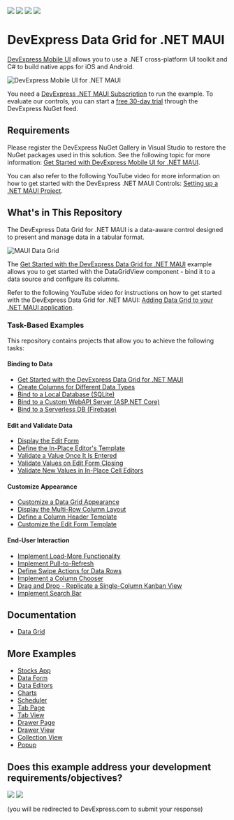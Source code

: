 <!-- default badges list -->
![](https://img.shields.io/endpoint?url=https://codecentral.devexpress.com/api/v1/VersionRange/381994763/22.2.3%2B)
[![](https://img.shields.io/badge/Open_in_DevExpress_Support_Center-FF7200?style=flat-square&logo=DevExpress&logoColor=white)](https://supportcenter.devexpress.com/ticket/details/T1011038)
[![](https://img.shields.io/badge/📖_How_to_use_DevExpress_Examples-e9f6fc?style=flat-square)](https://docs.devexpress.com/GeneralInformation/403183)
[![](https://img.shields.io/badge/💬_Leave_Feedback-feecdd?style=flat-square)](#does-this-example-address-your-development-requirementsobjectives)
<!-- default badges end -->
# DevExpress Data Grid for .NET MAUI

[DevExpress Mobile UI](https://www.devexpress.com/maui/) allows you to use a .NET cross-platform UI toolkit and C# to build native apps for iOS and Android.

![DevExpress Mobile UI for .NET MAUI](./img/maui.png)

You need a [DevExpress .NET MAUI Subscription](https://www.devexpress.com/maui/) to run the example. To evaluate our controls, you can start a [free 30-day trial](https://docs.devexpress.devx/MAUI/404024/get-started/register-nuget-gallery) through the DevExpress NuGet feed.

## Requirements

Please register the DevExpress NuGet Gallery in Visual Studio to restore the NuGet packages used in this solution. See the following topic for more information: [Get Started with DevExpress Mobile UI for .NET MAUI](https://docs.devexpress.com/MAUI/403249/get-started).

You can also refer to the following YouTube video for more information on how to get started with the DevExpress .NET MAUI Controls: [Setting up a .NET MAUI Project](https://www.youtube.com/watch?v=juJvl5UicIQ).

## What's in This Repository

The DevExpress Data Grid for .NET MAUI is a data-aware control designed to present and manage data in a tabular format.

![MAUI Data Grid](./CS/DataGridExample/img/maui-data-grid.png)

The [Get Started with the DevExpress Data Grid for .NET MAUI](/CS/DataGridExample/) example allows you to get started with the DataGridView component - bind it to a data source and configure its columns.

Refer to the following YouTube video for instructions on how to get started with the DevExpress Data Grid for .NET MAUI: [Adding Data Grid to your .NET MAUI application](https://www.youtube.com/watch?v=HVfDmzLKq-0).

### Task-Based Examples

This repository contains projects that allow you to achieve the following tasks:

#### Binding to Data

* [Get Started with the DevExpress Data Grid for .NET MAUI](/CS/DataGridExample/)
* [Create Columns for Different Data Types](/CS/Columns/)
* [Bind to a Local Database (SQLite)](/CS/GridDatafromSQLite/)
* [Bind to a Custom WebAPI Server (ASP.NET Core)](/CS/ASPDataBaseServer/)
* [Bind to a Serverless DB (Firebase)](/CS/GridDatafromFireBase/)

#### Edit and Validate Data

* [Display the Edit Form](/CS/EditForm/)
* [Define the In-Place Editor's Template](/CS/InPlaceEditors/)
* [Validate a Value Once It Is Entered](/CS/ValidateCellEvent/)
* [Validate Values on Edit Form Closing](/CS/ValidateFormEvent/)
* [Validate New Values in In-Place Cell Editors](/CS/ValidateInPlaceEditors/)

#### Customize Appearance 

* [Customize a Data Grid Appearance](/CS/CustomAppearance/)
* [Display the Multi-Row Column Layout](/CS/AdvancedColumnLayout/)
* [Define a Column Header Template](/CS/ColumnHeaderTemplate/)
* [Customize the Edit Form Template](/CS/EditFormTemplate/)

#### End-User Interaction

* [Implement Load-More Functionality](/CS/LoadMore/)
* [Implement Pull-to-Refresh](/CS/PullToRefresh/)
* [Define Swipe Actions for Data Rows](/CS/Swipe/)
* [Implement a Column Chooser](/CS/ColumnChooser/)
* [Drag and Drop - Replicate a Single-Column Kanban View](/CS/SingleColumnKanbanView/)
* [Implement Search Bar](/CS/SearchBar/)

## Documentation

- [Data Grid](https://docs.devexpress.com/MAUI/403255/data-grid/data-grid)

## More Examples
* [Stocks App](https://github.com/DevExpress-Examples/maui-stocks-mini)
* [Data Form](https://github.com/DevExpress-Examples/maui-data-form-get-started)
* [Data Editors](https://github.com/DevExpress-Examples/maui-editors-get-started)
* [Charts](https://github.com/DevExpress-Examples/maui-charts)
* [Scheduler](https://github.com/DevExpress-Examples/maui-scheduler-get-started)
* [Tab Page](https://github.com/DevExpress-Examples/maui-tab-page-get-started)
* [Tab View](https://github.com/DevExpress-Examples/maui-tab-view-get-started)
* [Drawer Page](https://github.com/DevExpress-Examples/maui-drawer-page-get-started)
* [Drawer View](https://github.com/DevExpress-Examples/maui-drawer-view-get-started)
* [Collection View](https://github.com/DevExpress-Examples/maui-collection-view-get-started)
* [Popup](https://github.com/DevExpress-Examples/maui-popup-get-started)
<!-- feedback -->
## Does this example address your development requirements/objectives?

[<img src="https://www.devexpress.com/support/examples/i/yes-button.svg"/>](https://www.devexpress.com/support/examples/survey.xml?utm_source=github&utm_campaign=maui-data-grid&~~~was_helpful=yes) [<img src="https://www.devexpress.com/support/examples/i/no-button.svg"/>](https://www.devexpress.com/support/examples/survey.xml?utm_source=github&utm_campaign=maui-data-grid&~~~was_helpful=no)

(you will be redirected to DevExpress.com to submit your response)
<!-- feedback end -->
